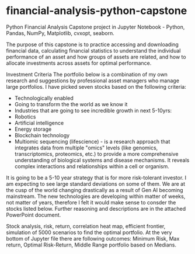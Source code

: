 # financial-analysis-python-capstone
Python Financial Analysis Capstone project in Jupyter Notebook - Python, Pandas, NumPy, Matplotlib, cvxopt, seaborn.

The purpose of this capstone is to practice accessing and downloading financial data, calculating financial statistics to understand the individual performance of an asset and how groups of assets are related, and how to allocate investments across assets for optimal performance.

Investment Criteria
The portfolio below is a combination of my own research and suggestions by professional asset managers who manage large portfolios. I have picked seven stocks based on the following criteria:

- Technologically enabled
- Going to transform the the world as we know it
- Industries that are going to see incredible growth in next 5-10yrs:
- Robotics
- Artificial intelligence
- Energy storage
- Blockchain technology
- Multiomic sequencing (lifescience) - is a research approach that integrates data from multiple "omics" levels (like genomics, transcriptomics, proteomics, etc.) to provide a more comprehensive understanding of biological systems and disease mechanisms. It reveals complex interactions and relationships within a cell or organism.

It is going to be a 5-10 year strategy that is for more risk-tolerant investor. I am expecting to see large standard deviations on some of them. We are at the cusp of the world changing drastically as a result of Gen AI becoming mainstream. The new technologies are developing within matter of weeks, not matter of years, therefore I felt it would make sense to consder the stocks listed below. Further reasoning and descriptions are in the attached PowerPoint document.

Stock analysis, risk, return, correlation heat map, efficient frontier, simulation of 5000 scenarios to find the optimal portfolio.
At the very bottom of Jupyter file there are following outcomes: Minimum Risk, Max return, Optimal Risk-Return, Middle Range portfolio based on Medians.
